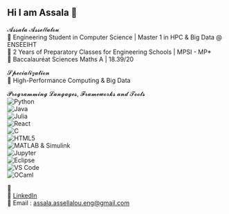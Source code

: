 ## Hi I am Assala 👋

𝓐𝓼𝓼𝓪𝓵𝓪 𝓐𝓼𝓼𝓮𝓁𝓁𝓪𝓵𝓸𝓾  
🔹 Engineering Student in Computer Science | Master 1 in HPC & Big Data @ ENSEEIHT  
🔹 2 Years of Preparatory Classes for Engineering Schools | MPSI - MP*  
🔹 Baccalauréat Sciences Maths A | 18.39/20  
  
𝓢𝓹𝓮𝓬𝓲𝓪𝓁𝓲𝔃𝓪𝓽𝓲𝓸𝓷  
🔹 High-Performance Computing & Big Data  
   
𝓟𝓻𝓸𝓰𝓻𝓪𝓶𝓶𝓲𝓷𝓰 𝓛𝓪𝓷𝓰𝓪𝓰𝓮𝓼, 𝓕𝓻𝓪𝓶𝓮𝔀𝓸𝓻𝓴𝓼 𝓪𝓷𝓭 𝓣𝓸𝓸𝓵𝓼  
![Python](assets-tools-logos/python.jpg)  
![Java](assets-tools-logos/java.jpg)  
![Julia](assets-tools-logos/julia.png)  
![React](assets-tools-logos/react.jpg)  
![C](assets-tools-logos/c.png)  
![HTML5](assets-tools-logos/html-css.jpg)  
![MATLAB & Simulink](assets-tools-logos/matlab-simulink.png)  
![Jupyter](assets-tools-logos/jupyter.jpg)  
![Eclipse](assets-tools-logos/eclipse.png)  
![VS Code](assets-tools-logos/vscode.jpg)  
![OCaml](assets-tools-logos/ocaml.jpg)

🔗  
🔹 [LinkedIn](https://www.linkedin.com/in/assala-assellalou/)  
🔹 Email : assala.assellalou.eng@gmail.com   
